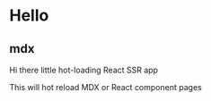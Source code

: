 
# Hello

## mdx

Hi there little hot-loading React SSR app

This will hot reload MDX or React component pages

